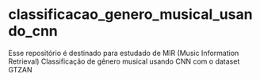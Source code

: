 # classificacao_genero_musical_usando_cnn
Esse repositório é destinado para estudado de MIR (Music Information Retrieval)
Classificação de gênero musical usando CNN com o dataset GTZAN
